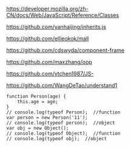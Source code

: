 https://developer.mozilla.org/zh-CN/docs/Web/JavaScript/Reference/Classes

https://github.com/yanhaijing/inherits.js

https://github.com/ellieokok/mall

https://github.com/cdswyda/component-frame

https://github.com/maxzhang/oop

https://github.com/ytchen1987/JS-

https://github.com/WangDeTao/understand1

```
function Person(age) {
    this.age = age;
}
// console.log(typeof Person);  //function
var person = new Person('11');
// console.log(typeof person);  //object
var obj = new Object();
// console.log(typeof Object);  //function
// console.log(typeof obj);  //object
```